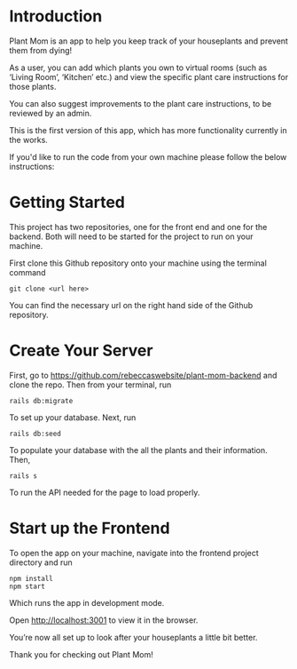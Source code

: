 # Introduction
Plant Mom is an app to help you keep track of your houseplants and prevent them from dying!

As a user, you can add which plants you own to virtual rooms (such as ‘Living Room’, ‘Kitchen’ etc.) and view the specific plant care instructions for those plants.

You can also suggest improvements to the plant care instructions, to be reviewed by an admin. 

This is the first version of this app, which has more functionality currently in the works.

If you'd like to run the code from your own machine please follow the below instructions:

# Getting Started

This project has two repositories, one for the front end and one for the backend. Both will need to be started for the project to run on your machine. 

First clone this Github repository onto your machine using the terminal command 

    git clone <url here> 

You can find the necessary url on the right hand side of the Github repository. 

# Create Your Server

First, go to https://github.com/rebeccaswebsite/plant-mom-backend and clone the repo. Then from your terminal, run 

    rails db:migrate 

To set up your database. Next, run

    rails db:seed

To populate your database with the all the plants and their information. Then,

    rails s 

To run the API needed for the page to load properly.

# Start up the Frontend
To open the app on your machine, navigate into the frontend project directory and run 
	
	npm install
	npm start

Which runs the app in development mode. 

Open [http://localhost:3001](http://localhost:3001) to view it in the browser.

You’re now all set up to look after your houseplants a little bit better. 

Thank you for checking out Plant Mom!

